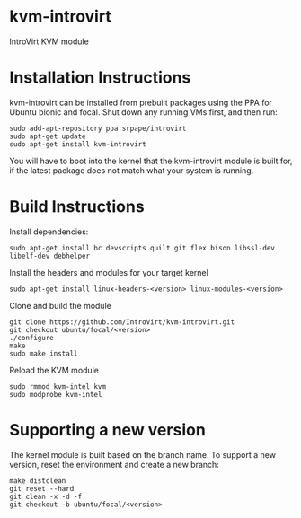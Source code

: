 # kvm-introvirt
IntroVirt KVM module

# Installation Instructions

kvm-introvirt can be installed from prebuilt packages using the PPA for Ubuntu bionic and focal.
Shut down any running VMs first, and then run:
```
sudo add-apt-repository ppa:srpape/introvirt
sudo apt-get update
sudo apt-get install kvm-introvirt
```

You will have to boot into the kernel that the kvm-introvirt module is built for, if the latest package does not match what your system is running.

# Build Instructions

Install dependencies:
```
sudo apt-get install bc devscripts quilt git flex bison libssl-dev libelf-dev debhelper
```

Install the headers and modules for your target kernel
```
sudo apt-get install linux-headers-<version> linux-modules-<version>
```

Clone and build the module
```
git clone https://github.com/IntroVirt/kvm-introvirt.git
git checkout ubuntu/focal/<version>
./configure
make
sudo make install
```

Reload the KVM module
```
sudo rmmod kvm-intel kvm
sudo modprobe kvm-intel
```

# Supporting a new version

The kernel module is built based on the branch name. To support a new version, reset the environment and create a new branch:
```
make distclean
git reset --hard
git clean -x -d -f
git checkout -b ubuntu/focal/<version>
```
